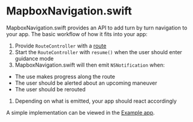 # MapboxNavigation.swift

MapboxNavigation.swift provides an API to add turn by turn navigation to your app. The basic workflow of how it fits into your app:

1. Provide `RouteController` with a [route](https://github.com/mapbox/MapboxDirections.swift)
1. Start the `RouteController` with `resume()` when the user should enter guidance mode
1. MapboxNavigation.swift will then emit `NSNotification` when:
 * The use makes progress along the route
 * The user should be alerted about an upcoming maneuver
 * The user should be rerouted
1. Depending on what is emitted, your app should react accordingly

A simple implementation can be viewed in the [Example app](./Example/ViewController.swift).
